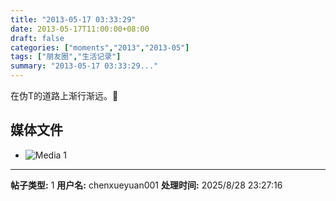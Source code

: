 ```yaml
---
title: "2013-05-17 03:33:29"
date: 2013-05-17T11:00:00+08:00
draft: false
categories: ["moments","2013","2013-05"]
tags: ["朋友圈","生活记录"]
summary: "2013-05-17 03:33:29..."
---
```


在伪T的道路上渐行渐远。

## 媒体文件

- ![Media 1](/Moments/photos/2013-05-17/201305170333290.jpg)

---

**帖子类型:** 1
**用户名:** chenxueyuan001
**处理时间:** 2025/8/28 23:27:16